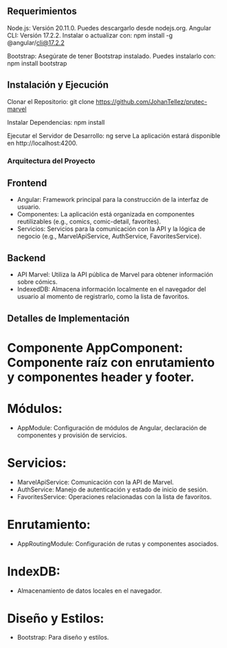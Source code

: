 ## Requerimientos
Node.js: Versión 20.11.0. Puedes descargarlo desde nodejs.org.
Angular CLI: Versión 17.2.2. Instalar o actualizar con:
npm install -g @angular/cli@17.2.2

Bootstrap: Asegúrate de tener Bootstrap instalado. Puedes instalarlo con:
npm install bootstrap

## Instalación y Ejecución
Clonar el Repositorio:
git clone https://github.com/JohanTellez/prutec-marvel

Instalar Dependencias:
npm install

Ejecutar el Servidor de Desarrollo:
ng serve
La aplicación estará disponible en http://localhost:4200.


### Arquitectura del Proyecto

## Frontend
 - Angular: Framework principal para la construcción de la interfaz de usuario.
 - Componentes: La aplicación está organizada en componentes reutilizables (e.g., comics, comic-detail, favorites).
 - Servicios: Servicios para la comunicación con la API y la lógica de negocio (e.g., MarvelApiService, AuthService, FavoritesService).

## Backend
 - API Marvel: Utiliza la API pública de Marvel para obtener información sobre cómics.
 - IndexedDB: Almacena información localmente en el navegador del usuario al momento de registrarlo, como la lista de favoritos.

## Detalles de Implementación

# Componente AppComponent: Componente raíz con enrutamiento y componentes header y footer.

# Módulos:
 - AppModule: Configuración de módulos de Angular, declaración de componentes y provisión de servicios.

# Servicios:
 - MarvelApiService: Comunicación con la API de Marvel.
 - AuthService: Manejo de autenticación y estado de inicio de sesión.
 - FavoritesService: Operaciones relacionadas con la lista de favoritos.

# Enrutamiento:
 - AppRoutingModule: Configuración de rutas y componentes asociados.

# IndexDB:
 - Almacenamiento de datos locales en el navegador.

# Diseño y Estilos:
 - Bootstrap: Para diseño y estilos.
